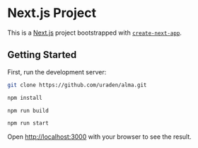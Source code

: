 # Next.js Project

This is a [Next.js](https://nextjs.org) project bootstrapped with [`create-next-app`](https://github.com/vercel/next.js/tree/canary/packages/create-next-app).

## Getting Started

First, run the development server:

```bash
git clone https://github.com/uraden/alma.git   

npm install

npm run build

npm run start


```

Open [http://localhost:3000](http://localhost:3000) with your browser to see the result.


